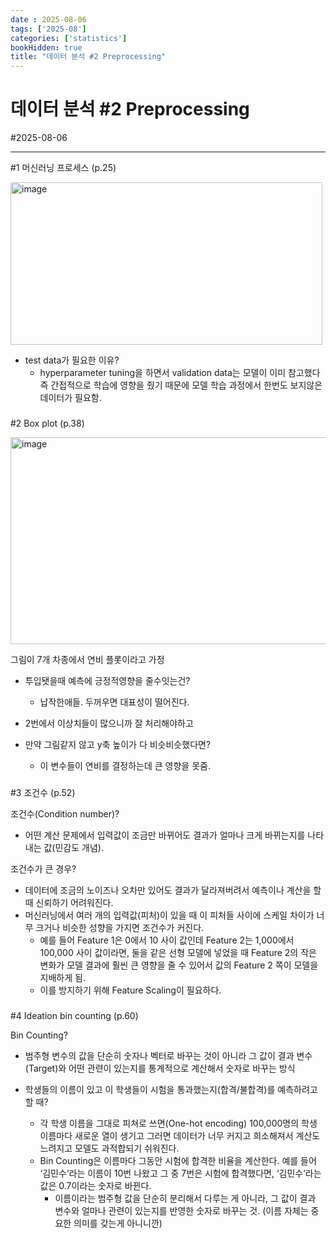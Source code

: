 ```yaml
---
date : 2025-08-06
tags: ['2025-08']
categories: ['statistics']
bookHidden: true
title: "데이터 분석 #2 Preprocessing"
---
```


# 데이터 분석 #2 Preprocessing

#2025-08-06

---

#1 머신러닝 프로세스 (p.25)

  <img width="499" height="260" alt="image" src="https://github.com/user-attachments/assets/80033421-9fe4-4651-8318-7b6151aa0533" />

- test data가 필요한 이유? 
  - hyperparameter tuning을 하면서 validation data는 모델이 이미 참고했다 즉 간접적으로 학습에 영향을 줬기 때문에 모델 학습 과정에서 한번도 보지않은 데이터가 필요함.

###

#2 Box plot (p.38)

<img width="575" height="331" alt="image" src="https://github.com/user-attachments/assets/ffc57e8d-53a9-4623-a501-1180efdf0a32" />

그림이 7개 차종에서 연비 플롯이라고 가정

- 투입됏을때 예측에 긍정적영향을 줄수잇는건?
  - 납작한애들. 두꺼우면 대표성이 떨어진다. 

- 2번에서 이상치들이 많으니까 잘 처리해야하고
- 만약 그림같지 않고 y축 높이가 다 비슷비슷했다면?
  - 이 변수들이 연비를 결정하는데 큰 영향을 못줌. 

###

#3 조건수 (p.52)

조건수(Condition number)?
- 어떤 계산 문제에서 입력값이 조금만 바뀌어도 결과가 얼마나 크게 바뀌는지를 나타내는 값(민감도 개념). 

조건수가 큰 경우? 
- 데이터에 조금의 노이즈나 오차만 있어도 결과가 달라져버려서 예측이나 계산을 할 때 신뢰하기 어려워진다.
- 머신러닝에서 여러 개의 입력값(피처)이 있을 때 이 피처들 사이에 스케일 차이가 너무 크거나 비슷한 성향을 가지면 조건수가 커진다. 
  - 예를 들어 Feature 1은 0에서 10 사이 값인데 Feature 2는 1,000에서 100,000 사이 값이라면, 둘을 같은 선형 모델에 넣었을 때 Feature 2의 작은 변화가 모델 결과에 훨씬 큰 영향을 줄 수 있어서 값의 Feature 2 쪽이 모델을 지배하게 됨.
  - 이를 방지하기 위해 Feature Scaling이 필요하다.


###

#4 Ideation bin counting (p.60)

Bin Counting?
- 범주형 변수의 값을 단순히 숫자나 벡터로 바꾸는 것이 아니라 그 값이 결과 변수(Target)와 어떤 관련이 있는지를 통계적으로 계산해서 숫자로 바꾸는 방식 

- 학생들의 이름이 있고 이 학생들이 시험을 통과했는지(합격/불합격)를 예측하려고 할 때?
  - 각 학생 이름을 그대로 피쳐로 쓰면(One-hot encoding) 100,000명의 학생 이름마다 새로운 열이 생기고 그러면 데이터가 너무 커지고 희소해져서 계산도 느려지고 모델도 과적합되기 쉬워진다.
  - Bin Counting은 이름마다 그동안 시험에 합격한 비율을 계산한다. 예를 들어 ‘김민수’라는 이름이 10번 나왔고 그 중 7번은 시험에 합격했다면, ‘김민수’라는 값은 0.7이라는 숫자로 바뀐다. 
    - 이름이라는 범주형 값을 단순히 분리해서 다루는 게 아니라, 그 값이 결과 변수와 얼마나 관련이 있는지를 반영한 숫자로 바꾸는 것. (이름 자체는 중요한 의미를 갖는게 아니니깐)

#

